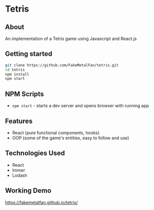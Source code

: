 # Tetris

## About
An implementation of a Tetris game using Javascript and React.js

## Getting started

```bash
git clone https://github.com/FakeMetalFan/tetris.git
cd tetris
npm install
npm start
```

## NPM Scripts

- `npm start` - starts a dev server and opens browser with running app

## Features

- React (pure functional components, hooks)
- OOP (some of the game's entities, easy to follow and use)

## Technologies Used

- React
- Immer
- Lodash

## Working Demo
https://fakemetalfan.github.io/tetris/
